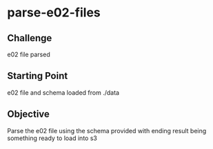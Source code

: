 # parse-e02-files

## Challenge

e02 file parsed

## Starting Point

e02 file and schema loaded from ./data

## Objective

Parse the e02 file using the schema provided with ending result being something ready to load into s3
